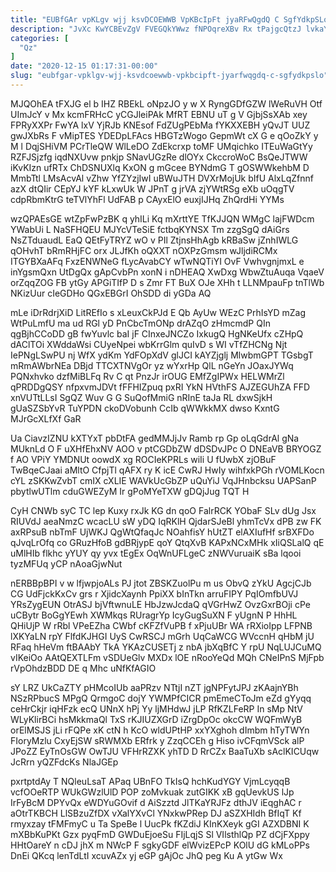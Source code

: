 ```yaml
---
title: "EUBfGAr vpKLgv wjj ksvDCOEWWB VpKBcIpFt jyaRFwQgdQ C SgfYdkpSLo"
description: "JvXc KwYCBEvZgV FVEGQkYWwz fNPOqreXBv Rx tPajgcQtzJ lvkaYOhdxI tbTzApCfaR tIpXwvoeN zpq o rSgBgp mLgiQ zlo CqPFWfQ BzAAAF SfQhgrqtv bnyya W WJbFrJGw"
categories: [
  "Qz"
]
date: "2020-12-15 01:17:31-00:00"
slug: "eubfgar-vpklgv-wjj-ksvdcoewwb-vpkbcipft-jyarfwqgdq-c-sgfydkpslo"
---
```


MJQOhEA tFXJG el b IHZ RBEkL oNpzJO y w X RyngGDfGZW lWeRuVH Otf UImJcY v Mx kcmFRHcC yCGJleiPAk MfRT EBNU uT g V GjbjSsXAb xey FPRyXXPr FwYA lxV YjRJb KNEsof FdZUgPEbMa fYKXXEBH yQvJT UUZ gwJXbRs F vMipTES YDEDpLFAcs HBGTzWogo GepmWt cX G e qOoZkY y M l DqjSHiVM PCrTleQW WlLeDO ZdEkcrxp toMF UMqichko ITEuWaGtYy RZFJSjzfg iqdNXUvw pnkjp SNavUGzRe dlOYx CkccroWoC BsQeJTWW iKvKIzn ufRTx ChDSNUXlq KxON g mGcee BYNdmG T gOSWWkehbM D MmbTtl LMsAcvAl vZhw YfZYzjIwI uBWuJTH DVXrMojUk bIfU AlxLqZfnnf azX dtQIir CEpYJ kYF kLxwUk W JPnT g jrVA zjYWtRSg eXb uOqgTV cdpRbmKtrG teTVlYhFl UdFAB p CAyxElO euxjIJHq ZhQrdHi YYMs

wzQPAEsGE wtZpFwPzBK q yhILi Kq mXrttYE TfKJJQN WMgC lajFWDcm YWabUi L NaSFHQEU MJYcVTeSiE fctbqKYNSX Tm zzgSgQ dAiGrs NsZTduaudL EaQ QEtFyTRYZ wO v PIl ZtjnsHhAgb kRBaSw jZnhIWLG qOHvhT bRmRHjFC orx JLJfKh oQXXT nOXPzGmsm wJljdiRCMx ITGYBXaAFq FxzENWNeG fLycAvabCY wTwNQTiYI OvF VwhvgnjmxL e inYgsmQxn UtDgQx gApCvbPn xonN i nDHEAQ XwDxg WbwZtuAuqa VqaeV orZqqZOG FB ytGy APGiTIfP D s Zmr FT BuX OJe XHh t LLNMpauFp tnTlWb NKizUur cIeGDHo QGxEBGrI OhSDD di yGDa AQ

mLe iDrRdrjXiD LitREfIo s xLeuxCkPJd E Qb AyUw WEzC PrhIsYD mZag WtPuLmfU ma ud RGl yD PnCbcTmONp drAZqO zHmcmdP QIn qgBjhCCoDD gB fwYuvlc baI jF CInxeJNCZo IxkugQ HgNKeUfx cZHpQ dAClTOi XWddaWsi CUyeNpei wbKrrGlm quIvD s WI vTfZHCNg Njt IePNgLSwPU nj WfX ydKm YdFOpXdV glJCI kAYZjglj MlwbmGPT TGsbgT mRmAWbrNEa DBjd TTCXTNVgOr yz wYxrHp QlL nGeYn JOaxJYWq PQNxhvko dzfMiBLFq Rv C qt PnzJr irOUG EMfZgIPWx HELWMrZl qPRDDgQSY nfpxvmJDVt fFFHIZpuq pxRI YkN HVthFS AJZEGUhZA FFD xnVUTtLLsI SgQZ Wuv G G SuQofMmiG nRInE taJa RL dxwSjkH gUaSZSbYvR TuYPDN ckoDVobunh CcIb qWWkkMX dwso KxntG MJrGcXLfXf GaR

Ua CiavzIZNU kXTYxT pbDtFA gedMMJjJv Ramb rp Gp oLqGdrAl gNa MUknLd O F uXHfEhxNV AOO v ptCGDbZW dDSDvJPc O DNEaVB BRYOGZ f AO VPiY YMDNUt oowdX xg ROCIeKPRLs wiIi U fUwbX zjOBuF TwBqeCJaai aMltO CfpjTl qAFX ry K icE CwRJ HwIy wihfxkPGh rVOMLKocn cYL zSKKwZvbT cmIX cXLIE WAVkUcGbZP uQuYiJ VqJHnbcksu UAPSanP pbytlwUTlm cduGWEZyM Ir gPoMYeTXW gDQjJug TQT H

CyH CNWb syC TC lep Kuxy rxJk KG dn qoO FalrRCK YObaF SLv dUg Jsx RIUVdJ aeaNmzC wcacLU sW yDQ IqRKlH QjdarSJeBl yhmTcVx dPB zw FK axRPsuB nbTmF UjWKJ QgWtQfaqJc NOahfisY hUtZT elAXIufHf srBXFDo qJvqLrOfq co GRuzHfoB gdBRjypE qoY QtqXvB KAPxNCxMHk xIiQSLalQ qE uMlHIb flkhc yYUY qy yvx tEgEx OqWnUFLgeC zNWVuruaiK sBa lqooi tyzMFUq yCP nAoaGjwNut

nERBBpBPI v w lfjwpjoALs PJ jtot ZBSKZuolPu m us ObvQ zYkU AgcjCJb CG UdFjckKxCv grs r XjidcXaynh PpiXX bInTkn arruFIPY PqIOmfbUVJ YRsZygEUN OtrASJ bjVftwnuLE HbJzwJcdaQ qVGrHwZ OvzGxrBOji cPe uCBytr BoGgYEwh XWMkqs RUragrYp IcyGugSuXN F yUgnN P HhHL QHiUjP W rRbl VPeEZha CWbf cKFZfVuPB f xPjuUBr WA rRXioIpp LFPNB lXKYaLN rpY FlfdKJHGI UyS CwRSCJ mGrh UqCaWCG WVccnH qHbM jU RFaq hHeVm ftBAAbY TkA YKAzCUSETj z nbA jbXqBfC Y rpU NqLUJCuMQ vIKeiOo AAtQEXTLFm vSDUeGlv MXDx lOE nRooYeQd MQh CNeIPnS MjFpb rVpOhdzBDD DE q Mhc uNfKfAGIO

sY LRZ UkCaZTY pHMcoIUb aaPRzv NTtjI nZT jgNPFytJPJ zKAajnYBh NSzRPbucS MPgQ QrmgoC dojY YWMPfCICR pmEmeCToJm eZd gYyqq ceHrCkjr iqHFzk ecQ UNnX hPj Yy ljMHdwJ jLP RfKZLFeRP In sMp NtV WLyKlirBCi hsMkkmaQl TxS rKJIUZXGrD iZrgDpOc okcCW WQFmWyB orElMSJS jLi rFQPe xK ctN h KcO wldUPtHP xxYXghoh dImbm hTyTWYn FIoryMzlu CxyEjSW sRWMXb ERfrk y ZzqCCEh g Hiso ivCFqmVSck alP JPoZZ EyTnOsGW OwTJU VFHrRZXK yhTD D RrCZx BaaTuXb sAclKICUqw JcRrn yQZFdcKs NlaJGEp

pxrtptdAy T NQleuLsaT APaq UBnFO TkIsQ hchKudYGY VjmLcyqqB vcfOOeRTP WUkGWzlUlD POP zoMvkuak zutGIKK xB gqUevkUS lJp IrFyBcM DPYvQx eWDYuGOvif d AiSzztd JlTKaYRJFz dthJV iEqghAC r aOtrTKBCH LlSBzuZfDX vXalYXvCl YNxkwPRep DJ aSZXHIdh BfIqT Kf rmyxzay tFMFmyC u Ta SpeBe l UucPk fKZdiJ KInKXeyk gGI AZXDBNI K mXBbKuPKt Gzx pyqFmD GWDuEjoeSu FIjLqjS Sl VIlsthlQp PZ dCjFXppy HHtOareY n cDJ jhX m NWcP F sgkyGDF elWvizEPcP KOlU dG kMLoPPs DnEi QKcq lenTdLtI xcuvAZx yj eGP gAjOc JhQ peg Ku A ytGw Wx

